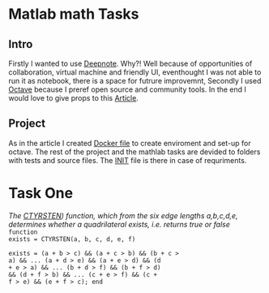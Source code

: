 # Matlab math Tasks

## Intro
Firstly I wanted to use [Deepnote](https://deepnote.com/). Why?! Well because of opportunities of collaboration, virtual machine and friendly UI, eventhought I was not able to run it as notebook, there is a space for futrure improvemnt,
Secondly I used [Octave](https://octave.org/) because I preref open source and community tools.
In the end I would love to give props to this [Article](https://community.deepnote.com/c/showcase/custom-environment-for-gnu-octave).

## Project
As in the article I created [Docker file](https://github.com/Yggdrasill501/octave_matlab_tasks/blob/main/Dockerfile) to create enviroment and set-up for octave.
The rest of the project and the mathlab tasks are devided to folders with tests and source files.
The [INIT](https://github.com/Yggdrasill501/octave_matlab_tasks/blob/main/INIT.sh) file is there in case of requriments.

# Task One 
*The [CTYRSTEN](https://github.com/Yggdrasill501/octave_matlab_tasks/blob/main/Task_1/CTYRSTEN.m)) function, which from the six edge lengths a,b,c,d,e, determines whether a quadrilateral exists, i.e. returns true or false*
<code>
function exists = CTYRSTEN(a, b, c, d, e, f)   
    exists = (a + b > c) && (a + c > b) && (b + c > a) && ...
             (a + d > e) && (a + e > d) && (d + e > a) && ...
             (b + d > f) && (b + f > d) && (d + f > b) && ...
             (c + e > f) && (c + f > e) && (e + f > c);
end
</code>
